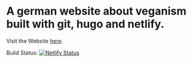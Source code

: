 # A german website about veganism built with git, hugo and netlify.

Visit the Website <a href="https://dieses-veganismus.de" target="_blank">here</a>.

Build Status: [![Netlify Status](https://api.netlify.com/api/v1/badges/2a5c0725-1bdc-4f5e-8696-fefa7e6cd6d1/deploy-status)](https://app.netlify.com/sites/elegant-wiles-5ad52c/deploys)

